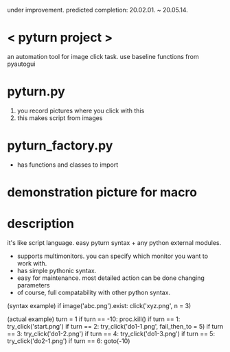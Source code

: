 under improvement. predicted completion: 20.02.01. ~ 20.05.14.

# < pyturn project >
an automation tool for image click task. use baseline functions from pyautogui

# pyturn.py
1. you record pictures where you click with this
2. this makes script from images

# pyturn_factory.py
- has functions and classes to import


# demonstration picture for macro

# description
it's like script language. easy pyturn syntax + any python external modules.
- supports multimonitors. you can specify which monitor you want to work with.
- has simple pythonic syntax.
- easy for maintenance. most detailed action can be done changing parameters
- of course, full compatability with other python syntax.


(syntax example)
if image('abc.png').exist:
  click('xyz.png', n = 3)

(actual example)
turn = 1
if turn == -10:
  proc.kill()
if turn == 1:
  try_click('start.png')
if turn == 2:
  try_click('do1-1.png', fail_then_to = 5)
if turn == 3:
  try_click('do1-2.png')
if turn == 4:
  try_click('do1-3.png')
if turn == 5:
  try_click('do2-1.png')
if turn == 6:
  goto(-10)
